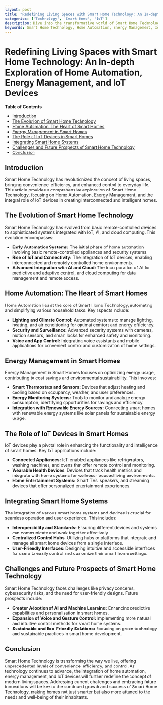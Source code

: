 ```yaml
---
layout: post
title: "Redefining Living Spaces with Smart Home Technology: An In-depth Exploration of Home Automation, Energy Management, and IoT Devices"
categories: ['Technology', 'Smart Home', 'IoT']
description: Dive into the transformative world of Smart Home Technology, delving into the intricacies of Home Automation, Energy Management, and the role of IoT devices in revolutionizing modern living environments.
keywords: Smart Home Technology, Home Automation, Energy Management, IoT Devices
---
```


# Redefining Living Spaces with Smart Home Technology: An In-depth Exploration of Home Automation, Energy Management, and IoT Devices

**Table of Contents**

- [Introduction](#introduction)
- [The Evolution of Smart Home Technology](#the-evolution-of-smart-home-technology)
- [Home Automation: The Heart of Smart Homes](#home-automation-the-heart-of-smart-homes)
- [Energy Management in Smart Homes](#energy-management-in-smart-homes)
- [The Role of IoT Devices in Smart Homes](#the-role-of-iot-devices-in-smart-homes)
- [Integrating Smart Home Systems](#integrating-smart-home-systems)
- [Challenges and Future Prospects of Smart Home Technology](#challenges-and-future-prospects-of-smart-home-technology)
- [Conclusion](#conclusion)

## Introduction

Smart Home Technology has revolutionized the concept of living spaces, bringing convenience, efficiency, and enhanced control to everyday life. This article provides a comprehensive exploration of Smart Home Technology, focusing on Home Automation, Energy Management, and the integral role of IoT devices in creating interconnected and intelligent homes.

## The Evolution of Smart Home Technology

Smart Home Technology has evolved from basic remote-controlled devices to sophisticated systems integrated with IoT, AI, and cloud computing. This evolution encompasses:

- **Early Automation Systems:** The initial phase of home automation involving basic remote-controlled appliances and security systems.
- **Rise of IoT and Connectivity:** The integration of IoT devices, enabling interconnected and remotely controlled home environments.
- **Advanced Integration with AI and Cloud:** The incorporation of AI for predictive and adaptive control, and cloud computing for data management and remote access.

## Home Automation: The Heart of Smart Homes

Home Automation lies at the core of Smart Home Technology, automating and simplifying various household tasks. Key aspects include:

- **Lighting and Climate Control:** Automated systems to manage lighting, heating, and air conditioning for optimal comfort and energy efficiency.
- **Security and Surveillance:** Advanced security systems with cameras, motion sensors, and smart locks for enhanced safety and monitoring.
- **Voice and App Control:** Integrating voice assistants and mobile applications for convenient control and customization of home settings.

## Energy Management in Smart Homes

Energy Management in Smart Homes focuses on optimizing energy usage, contributing to cost savings and environmental sustainability. This involves:

- **Smart Thermostats and Sensors:** Devices that adjust heating and cooling based on occupancy, weather, and user preferences.
- **Energy Monitoring Systems:** Tools to monitor and analyze energy consumption, identifying opportunities for savings and efficiency.
- **Integration with Renewable Energy Sources:** Connecting smart homes with renewable energy systems like solar panels for sustainable energy usage.

## The Role of IoT Devices in Smart Homes

IoT devices play a pivotal role in enhancing the functionality and intelligence of smart homes. Key IoT applications include:

- **Connected Appliances:** IoT-enabled appliances like refrigerators, washing machines, and ovens that offer remote control and monitoring.
- **Wearable Health Devices:** Devices that track health metrics and integrate with home systems for wellness-focused living environments.
- **Home Entertainment Systems:** Smart TVs, speakers, and streaming devices that offer personalized entertainment experiences.

## Integrating Smart Home Systems

The integration of various smart home systems and devices is crucial for seamless operation and user experience. This includes:

- **Interoperability and Standards:** Ensuring different devices and systems can communicate and work together effectively.
- **Centralized Control Hubs:** Utilizing hubs or platforms that integrate and manage all smart home devices from a single interface.
- **User-Friendly Interfaces:** Designing intuitive and accessible interfaces for users to easily control and customize their smart home settings.

## Challenges and Future Prospects of Smart Home Technology

Smart Home Technology faces challenges like privacy concerns, cybersecurity risks, and the need for user-friendly designs. Future prospects include:

- **Greater Adoption of AI and Machine Learning:** Enhancing predictive capabilities and personalization in smart homes.
- **Expansion of Voice and Gesture Control:** Implementing more natural and intuitive control methods for smart home systems.
- **Sustainable and Eco-Friendly Solutions:** Focusing on green technology and sustainable practices in smart home development.

## Conclusion

Smart Home Technology is transforming the way we live, offering unprecedented levels of convenience, efficiency, and control. As technology continues to advance, the integration of home automation, energy management, and IoT devices will further redefine the concept of modern living spaces. Addressing current challenges and embracing future innovations will be key to the continued growth and success of Smart Home Technology, making homes not just smarter but also more attuned to the needs and well-being of their inhabitants.
